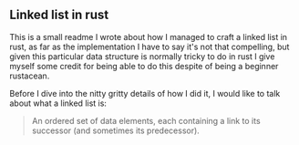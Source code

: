 ## Linked list in rust

This is a small readme I wrote about how I managed to craft a linked list in rust, as far as the implementation I have to say it's not that compelling, but given this particular data structure is normally tricky to do in rust I give myself some credit for being able to do this despite of being a beginner rustacean.

Before I dive into the nitty gritty details of how I did it, I would like to talk about what a linked list is:

> An ordered set of data elements, each containing a link to its successor (and sometimes its predecessor).


